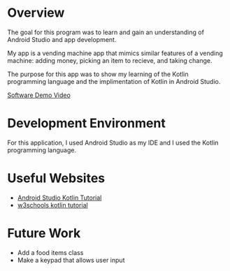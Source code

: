 # Overview

The goal for this program was to learn and gain an understanding of Android Studio and app development.

My app is a vending machine app that mimics similar features of a vending machine: adding money, picking an item to recieve, and taking change.

The purpose for this app was to show my learning of the Kotlin programming language and the implimentation of Kotlin in Android Studio.


[Software Demo Video](https://youtu.be/in_42m9HixQ)

# Development Environment

For this application, I used Android Studio as my IDE and I used the Kotlin programming language.

# Useful Websites

* [Android Studio Kotlin Tutorial](https://developer.android.com/courses/android-basics-kotlin/course)
* [w3schools kotlin tutorial](https://www.w3schools.com/kotlin/index.php)

# Future Work

* Add a food items class
* Make a keypad that allows user input 
